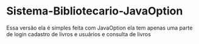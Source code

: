 # Sistema-Bibliotecario-JavaOption

Essa versão ela é simples feita com JavaOption ela tem apenas uma parte de login cadastro de livros e usuários e consulta de livros
